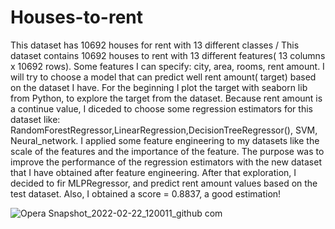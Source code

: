 # Houses-to-rent
This dataset has 10692 houses for rent with 13 different classes / This dataset contains 10692 houses to rent with 13 different features( 13 columns x 10692 rows).
Some features I can specify: city, area, rooms, rent amount.
I will try to choose a model that can predict well rent amount( target) based on the dataset I have.
For the beginning I plot the target with seaborn lib from Python, to explore the target from the dataset.
Because rent amount is a continue value, I diceded to choose some regression estimators for this dataset like: RandomForestRegressor,LinearRegression,DecisionTreeRegressor(), SVM,  Neural_network. 
I applied some feature engineering to my datasets like the scale of the features and the importance of the feature. The purpose was to improve the performance of the regression estimators with the new dataset that I have obtained after feature engineering.
After that exploration, I decided to fir MLPRegressor, and predict rent amount values based on the test dataset. Also, I obtained a score = 0.8837, a good estimation!



![Opera Snapshot_2022-02-22_120011_github com](https://user-images.githubusercontent.com/30430563/155109082-67f27e1c-3c80-4e33-ab15-7131e1ce3b00.png)

